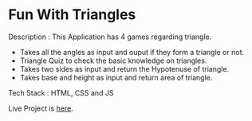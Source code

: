 # Fun With Triangles

Description : This Application has 4 games regarding triangle.

* Takes all the angles as input and ouput if they form a triangle or not.
* Triangle Quiz to check the basic knowledge on triangles.
* Takes two sides as input and return the Hypotenuse of triangle.
* Takes base and height as input and return area of triangle.

Tech Stack : HTML, CSS and JS

Live Project is [here](https://piyushlund-funwithtriangles.netlify.app/).
